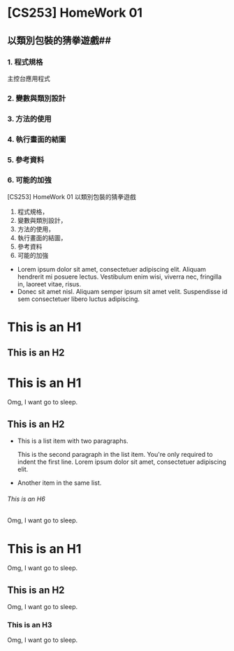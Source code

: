 # [CS253] HomeWork 01 #

## 以類別包裝的猜拳遊戲##

### 1. 程式規格 ######
主控台應用程式
### 2. 變數與類別設計 ######

### 3. 方法的使用 ######

### 4. 執行畫面的結圖 ######

### 5. 參考資料 ######

### 6. 可能的加強 ######
[CS253] HomeWork 01
以類別包裝的猜拳遊戲
1. 程式規格，
2. 變數與類別設計，
3. 方法的使用，
4. 執行畫面的結圖，
5. 參考資料
6. 可能的加強





*   Lorem ipsum dolor sit amet, consectetuer adipiscing elit.
    Aliquam hendrerit mi posuere lectus. Vestibulum enim wisi,
    viverra nec, fringilla in, laoreet vitae, risus.
*   Donec sit amet nisl. Aliquam semper ipsum sit amet velit.
    Suspendisse id sem consectetuer libero luctus adipiscing.

This is an H1
=============
This is an H2
-------------
# This is an H1
Omg, I want go to sleep.
## This is an H2
*   This is a list item with two paragraphs.

    This is the second paragraph in the list item. You're
only required to indent the first line. Lorem ipsum dolor
sit amet, consectetuer adipiscing elit.

*   Another item in the same list.
###### This is an H6
Omg, I want go to sleep.
# This is an H1 #
Omg, I want go to sleep.
## This is an H2 ##
Omg, I want go to sleep.
### This is an H3 ######
Omg, I want go to sleep.
